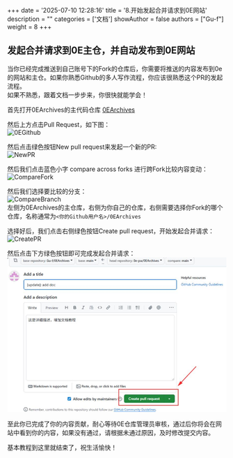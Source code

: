+++
date = '2025-07-10 12:28:16'
title = '8.开始发起合并请求到0E网站'
description = ""
categories = ['文档']
showAuthor = false
authors = ["Gu-f"]
weight = 8
+++

## 发起合并请求到0E主仓，并自动发布到0E网站

当你已经完成推送到自己账号下的Fork的仓库后，你需要将推送的内容发布到0e的网站和主仓。如果你熟悉Github的多人写作流程，你应该很熟悉这个PR的发起流程。  
如果不熟悉，跟着文档一步步来，你很快就能学会！

首先打开0EArchives的主代码仓库 [0EArchives](https://github.com/Gu-f/0EArchives/)

然后上方点击Pull Request，如下图：  
![0EGithub](./0egithub.jpg)

然后点击绿色按钮New pull request来发起一个新的PR:  
![NewPR](./newpr.jpg)

然后我们点击蓝色小字 compare across forks 进行跨Fork比较内容变动：  
![CompareFork](./comparefork.jpg)

然后我们选择要比较的分支：  
![CompareBranch](./comparebranch.jpg)   
左侧为0EArchives的主仓库，右侧为你自己的仓库，右侧需要选择你Fork的哪个仓库，名称通常为`<你的Github用户名>/0EArchives`

选择好后，我们点击右侧绿色按钮Create pull request，开始发起合并请求：  
![CreatePR](./createpr.jpg)

然后点击下方绿色按钮即可完成发起合并请求：  
![PullRequestCreate](./pullrequestcreate.jpg)

至此你已完成了你的内容贡献，耐心等待0E仓库管理员审核，通过后你将会在网站中看到你的内容，如果没有通过，请根据未通过原因，及时修改提交内容。

基本教程到这里就结束了，祝生活愉快！    








